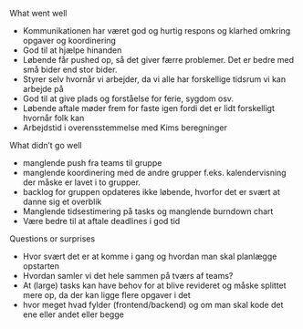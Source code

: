 What went well
- Kommunikationen har været god og hurtig respons og klarhed omkring opgaver og koordinering
- God til at hjælpe hinanden
- Løbende får pushed op, så det giver færre problemer. Det er bedre med små bider end stor bider.
- Styrer selv hvornår vi arbejder, da vi alle har forskellige tidsrum vi kan arbejde på
- God til at give plads og forståelse for ferie, sygdom osv.
- Løbende aftale møder frem for faste igen fordi det er lidt forskelligt hvornår folk kan
- Arbejdstid i overensstemmelse med Kims beregninger

What didn’t go well
- manglende push fra teams til gruppe
- manglende koordinering med de andre grupper f.eks. kalendervisning der måske er lavet i to grupper.
- backlog for gruppen opdateres ikke løbende, hvorfor det er svært at danne sig et overblik
- Manglende tidsestimering på tasks og manglende burndown chart
- Være bedre til at aftale deadlines i god tid 

Questions or surprises
- Hvor svært det er at komme i gang og hvordan man skal planlægge opstarten
- Hvordan samler vi det hele sammen på tværs af teams?
- At (large) tasks kan have behov for at blive revideret og måske splittet mere op, da der kan ligge flere opgaver i det
- hvor meget hvad fylder (frontend/backend) og om man skal kode det ene eller andet eller begge